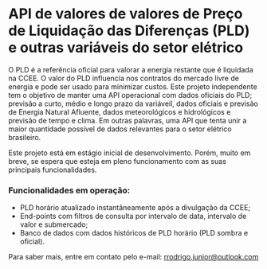 # API de valores de valores de Preço de Liquidação das Diferenças (PLD) e outras variáveis do setor elétrico

O PLD é a referência oficial para valorar a energia restante que é liquidada na CCEE. O valor do PLD influencia nos contratos do mercado livre de energia e pode ser usado para minimizar custos. Este projeto independente tem o objetivo de manter uma API operacional com dados oficiais do PLD; previsão a curto, médio e longo prazo da variáveil, dados oficiais e previsão de Energia Natural Afluente, dados meteorológicos e hidrológicos e previsão de tempo e clima. Em outras palavras, uma API que tenta unir a maior quantidade possível de dados relevantes para o setor elétrico brasileiro. 

Este projeto está em estágio inicial de desenvolvimento. Porém, muito em breve, se espera que esteja em pleno funcionamento com as suas principais funcionalidades. 

### Funcionalidades em operação:

- PLD horário atualizado instantâneamente após a divulgação da CCEE;
- End-points com filtros de consulta por intervalo de data, intervalo de valor e submercado;
- Banco de dados com dados históricos de PLD horário (PLD sombra e oficial). 

Para saber mais, entre em contato pelo e-mail: rrodrigo.junior@outlook.com

